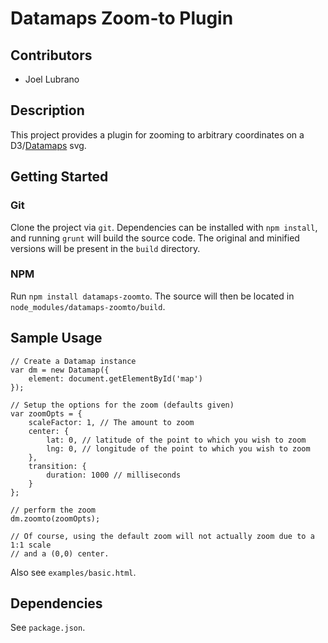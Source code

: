 # Datamaps Zoom-to Plugin

## Contributors
* Joel Lubrano

## Description
This project provides a plugin for zooming to arbitrary coordinates
on a D3/[Datamaps](datamaps.github.io) svg.

## Getting Started

### Git
Clone the project via `git`.  Dependencies can be installed with `npm install`,
and running `grunt` will build the source code.  The original and minified
versions will be present in the `build` directory.

### NPM
Run `npm install datamaps-zoomto`.  The source will then be located in 
`node_modules/datamaps-zoomto/build`.

## Sample Usage
```
// Create a Datamap instance
var dm = new Datamap({
    element: document.getElementById('map')
});

// Setup the options for the zoom (defaults given)
var zoomOpts = {
    scaleFactor: 1, // The amount to zoom
    center: {
        lat: 0, // latitude of the point to which you wish to zoom
        lng: 0, // longitude of the point to which you wish to zoom
    },
    transition: {
        duration: 1000 // milliseconds
    }
};

// perform the zoom
dm.zoomto(zoomOpts);

// Of course, using the default zoom will not actually zoom due to a 1:1 scale
// and a (0,0) center.

```

Also see `examples/basic.html`.

## Dependencies
See `package.json`.

